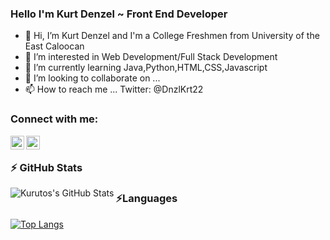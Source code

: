 ### Hello I'm Kurt Denzel ~ Front End Developer

- 👋 Hi, I’m Kurt Denzel and I'm a College Freshmen from University of the East Caloocan
- 👀 I’m interested in Web Development/Full Stack Development
- 🌱 I’m currently learning Java,Python,HTML,CSS,Javascript
- 💞️ I’m looking to collaborate on ... 
- 📫 How to reach me ... Twitter: @DnzlKrt22


### Connect with me:
<img align = "left" alt = "KurutoDenzeru | YouTube" width="22px" src="https://cdn.jsdelivr.net/npm/simple-icons@v3/icons/youtube.svg" />
<img align = "left" alt = "@DnzlKrt22 | Twitter" width="22px" src="https://cdn.jsdelivr.net/npm/simple-icons@v3/icons/twitter.svg" />

<br />

### ⚡ GitHub Stats
<img align="left" alt="Kurutos's GitHub Stats" src="https://github-readme-stats.vercel.app/api?username=KurtDenzel&show_icons=true&hide_border=true&theme=radical"/>

### ⚡Languages
[![Top Langs](https://github-readme-stats.vercel.app/api/top-langs/?username=KurtDenzel&layout=compact)](https://github.com/anuraghazra/github-readme-stats)

<!---
KurtDenzel/KurtDenzel is a ✨ special ✨ repository because its `README.md` (this file) appears on your GitHub profile.
You can click the Preview link to take a look at your changes.
--->

